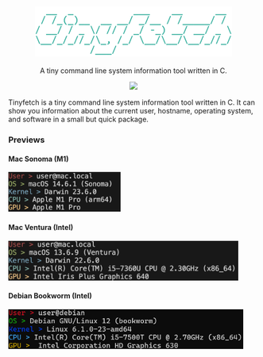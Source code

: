 <h3 align="center"><img src="img/logo.png" alt="logo" height="100px"></h3>

<p align="center">A tiny command line system information tool written in C.</p>
  
<p align="center">
<a href="./LICENSE"><img src="https://img.shields.io/badge/license-MIT-blue.svg"></a>
</p>

Tinyfetch is a tiny command line system information tool written in C. It can show you information about the current user, hostname, operating system, and software in a small but quick package.

### Previews

#### Mac Sonoma (M1)
<img src="img/mac_sonoma_m1.png" height="80px">

#### Mac Ventura (Intel)
<img src="img/mac_ventura_intel.jpg" height="80px">

#### Debian Bookworm (Intel)
<img src="img/debian_bookworm_intel.png" height="80px">
